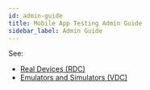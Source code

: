 ```yaml
---
id: admin-guide
title: Mobile App Testing Admin Guide
sidebar_label: Admin Guide
---
```


See:

* [Real Devices (RDC)](https://wiki.saucelabs.com/pages/viewpage.action?pageId=92677335)
* [Emulators and Simulators (VDC)](https://wiki.saucelabs.com/pages/viewpage.action?pageId=92677327)
